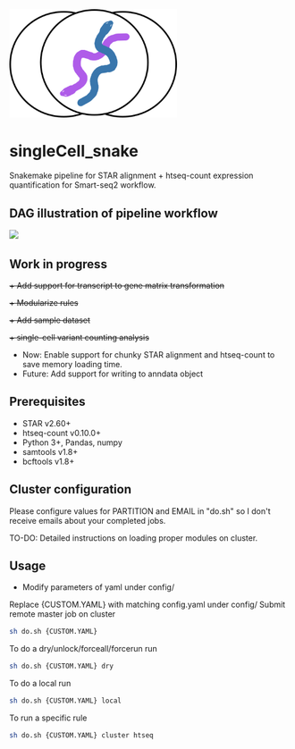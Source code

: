 <img src="scSnake.png" width="300">

# singleCell_snake
Snakemake pipeline for STAR alignment + htseq-count expression quantification for Smart-seq2 workflow.

DAG illustration of pipeline workflow
-------------------------------------
<img src="/home/soso/GitRepositories/singleCell_snake/dag.png" width="1000">

Work in progress
----------------
~~+ Add support for transcript to gene matrix transformation~~

~~+ Modularize rules~~

~~+ Add sample dataset~~

~~+ single-cell variant counting analysis~~

+ Now: Enable support for chunky STAR alignment and htseq-count to save memory loading time.
+ Future: Add support for writing to anndata object

Prerequisites
-------------
+ STAR v2.60+
+ htseq-count v0.10.0+
+ Python 3+, Pandas, numpy
+ samtools v1.8+
+ bcftools v1.8+

Cluster configuration
---------------------
Please configure values for PARTITION and EMAIL in "do.sh" so I don't receive emails about your completed jobs.

TO-DO: Detailed instructions on loading proper modules on cluster.

Usage
-----
+ Modify parameters of yaml under config/

Replace {CUSTOM.YAML} with matching config.yaml under config/
Submit remote master job on cluster 
```bash
sh do.sh {CUSTOM.YAML}
```

To do a dry/unlock/forceall/forcerun run
```bash
sh do.sh {CUSTOM.YAML} dry
```

To do a local run
```bash
sh do.sh {CUSTOM.YAML} local
```

To run a specific rule
```bash
sh do.sh {CUSTOM.YAML} cluster htseq
```
